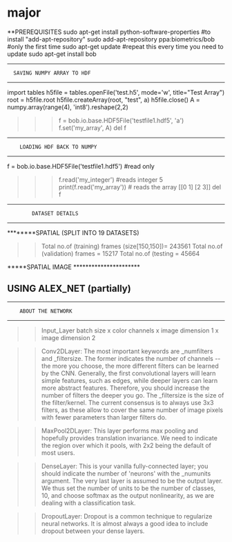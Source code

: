 # major
**PREREQUISITES
sudo apt-get install python-software-properties #to install "add-apt-repository"
sudo add-apt-repository ppa:biometrics/bob #only the first time
sudo apt-get update #repeat this every time you need to update
sudo apt-get install bob

******************************************************
      SAVING NUMPY ARRAY TO HDF

*****************************************************

import tables
h5file = tables.openFile('test.h5', mode='w', title="Test Array")
root = h5file.root
h5file.createArray(root, "test", a)
h5file.close()
A = numpy.array(range(4), 'int8').reshape(2,2)
>>> f = bob.io.base.HDF5File('testfile1.hdf5', 'a')
>>> f.set('my_array', A)
>>> del f



*********************************************
        LOADING HDF BACK TO NUMPY

*********************************************

f = bob.io.base.HDF5File('testfile1.hdf5') #read only
>>> f.read('my_integer') #reads integer
5
>>> print(f.read('my_array')) # reads the array
[[0 1]
 [2 3]]
>>> del f

*********************************************
            DATASET DETAILS
**********************************************
********SPATIAL (SPLIT INTO 19 DATASETS) 
>>Total no.of (training) frames (size[150,150])= 243561
>>Total no.of (validation) frames            = 15217
>>Total no.of (testing                       = 45664 


*****SPATIAL IMAGE **********************
>>>>>>>>>>>>>>>>>>>>>>>>>>>>>>>>>>>>>>>>>>>>>>>>>
USING ALEX_NET (partially)
-----------
*********************************
  		ABOUT THE NETWORK
**********************************

>>Input_Layer	batch size x color channels x image dimension 1 x image dimension 2

>>Conv2DLayer: The most important keywords are _numfilters and _filtersize. The former indicates the number of channels -- the more you choose, the more different filters can be learned by the CNN. Generally, the first convolutional layers will learn simple features, such as edges, while deeper layers can learn more abstract features. Therefore, you should increase the number of filters the deeper you go. The _filtersize is the size of the filter/kernel. The current consensus is to always use 3x3 filters, as these allow to cover the same number of image pixels with fewer parameters than larger filters do.

>>MaxPool2DLayer: This layer performs max pooling and hopefully provides translation invariance. We need to indicate the region over which it pools, with 2x2 being the default of most users.

>>DenseLayer: This is your vanilla fully-connected layer; you should indicate the number of 'neurons' with the _numunits argument. The very last layer is assumed to be the output layer. We thus set the number of units to be the number of classes, 10, and choose softmax as the output nonlinearity, as we are dealing with a classification task.

>>DropoutLayer: Dropout is a common technique to regularize neural networks. It is almost always a good idea to include dropout between your dense layers.

   



